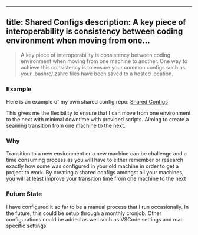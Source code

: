 
---
title: Shared Configs
description: A key piece of interoperability is consistency between coding environment when moving from one...
---

> A key piece of interoperability is consistency between coding environment when moving from one machine to another. One way to achieve this consistency is to ensure your common configs such as your .bashrc/.zshrc files have been saved to a hosted location.

### Example
Here is an example of my own shared config repo: [Shared Configs](https://github.com/hugivar/hugiOS/tree/main/packages/config)

This gives me the flexibility to ensure that I can move from one environment to the next with minimal downtime with provided scripts. Aiming to create a seaming transition from one machine to the next.

### Why
Transition to a new environment or a new machine can be challenge and a time consuming process as you will have to either remember or research exactly how some was configured in your old machine in order to get a project to work. By creating a shared configs amongst all your machines, you will at least improve your transition time from one machine to the next

### Future State
I have configured it so far to be a manual process that I run occasionally. In the future, this could be setup through a monthly cronjob. Other configurations could be added as well such as VSCode settings and mac specific settings. 

